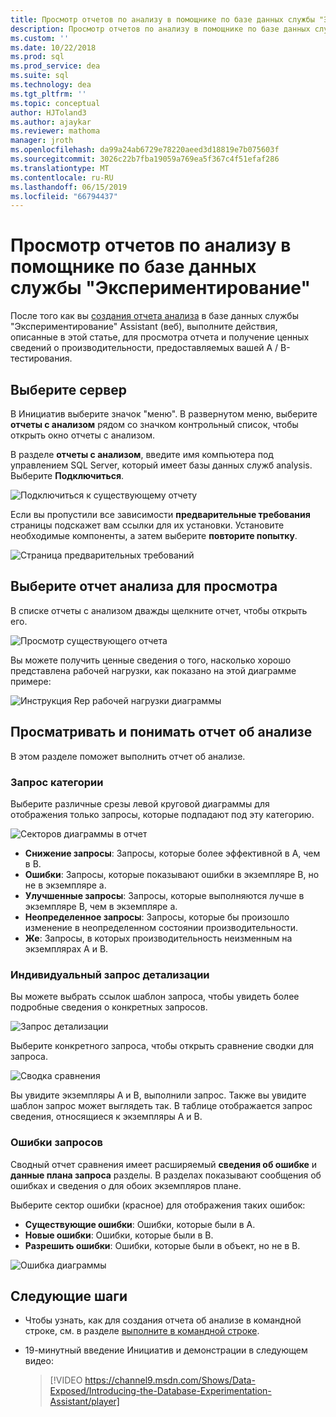 ```yaml
---
title: Просмотр отчетов по анализу в помощнике по базе данных службы "Экспериментирование" для обновления до SQL Server
description: Просмотр отчетов по анализу в помощнике по базе данных службы "Экспериментирование"
ms.custom: ''
ms.date: 10/22/2018
ms.prod: sql
ms.prod_service: dea
ms.suite: sql
ms.technology: dea
ms.tgt_pltfrm: ''
ms.topic: conceptual
author: HJToland3
ms.author: ajaykar
ms.reviewer: mathoma
manager: jroth
ms.openlocfilehash: da99a24ab6729e78220aeed3d18819e7b075603f
ms.sourcegitcommit: 3026c22b7fba19059a769ea5f367c4f51efaf286
ms.translationtype: MT
ms.contentlocale: ru-RU
ms.lasthandoff: 06/15/2019
ms.locfileid: "66794437"
---
```

# <a name="view-analysis-reports-in-database-experimentation-assistant"></a>Просмотр отчетов по анализу в помощнике по базе данных службы "Экспериментирование"

После того как вы [создания отчета анализа](database-experimentation-assistant-create-report.md) в базе данных службы "Экспериментирование" Assistant (веб), выполните действия, описанные в этой статье, для просмотра отчета и получение ценных сведений о производительности, предоставляемых вашей A / B-тестирования.

## <a name="select-a-server"></a>Выберите сервер

В Инициатив выберите значок "меню". В развернутом меню, выберите **отчеты с анализом** рядом со значком контрольный список, чтобы открыть окно отчеты с анализом.

В разделе **отчеты с анализом**, введите имя компьютера под управлением SQL Server, который имеет базы данных служб analysis. Выберите **Подключиться**. 

![Подключиться к существующему отчету](./media/database-experimentation-assistant-view-report/dea-view-report-connect.png)

Если вы пропустили все зависимости **предварительные требования** страницы подскажет вам ссылки для их установки. Установите необходимые компоненты, а затем выберите **повторите попытку**.

![Страница предварительных требований](./media/database-experimentation-assistant-view-report/dea-view-report-prereq.png)

## <a name="select-an-analysis-report-to-view"></a>Выберите отчет анализа для просмотра

В списке отчеты с анализом дважды щелкните отчет, чтобы открыть его.

![Просмотр существующего отчета](./media/database-experimentation-assistant-view-report/dea-view-report-view-existing.png)

Вы можете получить ценные сведения о того, насколько хорошо представлена рабочей нагрузки, как показано на этой диаграмме примере:

![Инструкция Rep рабочей нагрузки диаграммы](./media/database-experimentation-assistant-view-report/dea-view-report-workload-compare.png)

## <a name="view-and-understand-the-analysis-report"></a>Просматривать и понимать отчет об анализе

В этом разделе поможет выполнить отчет об анализе.

### <a name="query-categories"></a>Запрос категории

Выберите различные срезы левой круговой диаграммы для отображения только запросы, которые подпадают под эту категорию.

![Секторов диаграммы в отчет](./media/database-experimentation-assistant-view-report/dea-view-report-pie-slices.png)

- **Снижение запросы**: Запросы, которые более эффективной в А, чем в B.  
- **Ошибки**: Запросы, которые показывают ошибки в экземпляре B, но не в экземпляре а.  
- **Улучшенные запросы**: Запросы, которые выполняются лучше в экземпляре B, чем в экземпляре а.  
- **Неопределенное запросы**: Запросы, которые бы произошло изменение в неопределенном состоянии производительности.  
- **Же**: Запросы, в которых производительность неизменным на экземплярах A и B.

### <a name="individual-query-drill-down"></a>Индивидуальный запрос детализации

Вы можете выбрать ссылок шаблон запроса, чтобы увидеть более подробные сведения о конкретных запросов.

![Запрос детализации](./media/database-experimentation-assistant-view-report/dea-view-report-drilldown.png)

Выберите конкретного запроса, чтобы открыть сравнение сводки для запроса.

![Сводка сравнения](./media/database-experimentation-assistant-view-report/dea-view-report-comparison-summary.png)

Вы увидите экземпляры A и B, выполнили запрос. Также вы увидите шаблон запрос может выглядеть так. В таблице отображается запрос сведения, относящиеся к экземпляры A и B.

### <a name="error-queries"></a>Ошибки запросов

Сводный отчет сравнения имеет расширяемый **сведения об ошибке** и **данные плана запроса** разделы. В разделах показывают сообщения об ошибках и сведения о для обоих экземпляров плане.

Выберите сектор ошибки (красное) для отображения таких ошибок:
- **Существующие ошибки**: Ошибки, которые были в A.
- **Новые ошибки**: Ошибки, которые были в B.
- **Разрешить ошибки**: Ошибки, которые были в объект, но не в B.

![Ошибка диаграммы](./media/database-experimentation-assistant-view-report/dea-view-report-error-charts.png)

## <a name="next-steps"></a>Следующие шаги

- Чтобы узнать, как для создания отчета об анализе в командной строке, см. в разделе [выполните в командной строке](database-experimentation-assistant-run-command-prompt.md).

- 19-минутный введение Инициатив и демонстрации в следующем видео:

  > [!VIDEO https://channel9.msdn.com/Shows/Data-Exposed/Introducing-the-Database-Experimentation-Assistant/player]
